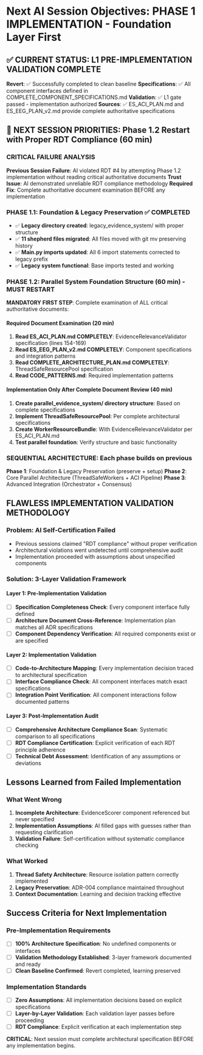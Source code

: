 # Next AI Session Objectives: PHASE 1 IMPLEMENTATION - Foundation Layer First

## ✅ CURRENT STATUS: L1 PRE-IMPLEMENTATION VALIDATION COMPLETE

**Revert**: ✅ Successfully completed to clean baseline
**Specifications**: ✅ All component interfaces defined in COMPLETE_COMPONENT_SPECIFICATIONS.md
**Validation**: ✅ L1 gate passed - implementation authorized
**Sources**: ✅ ES_ACI_PLAN.md and ES_EEG_PLAN_v2.md provide complete authoritative specifications

## 🎯 NEXT SESSION PRIORITIES: Phase 1.2 Restart with Proper RDT Compliance (60 min)

### **CRITICAL FAILURE ANALYSIS**
**Previous Session Failure**: AI violated RDT #4 by attempting Phase 1.2 implementation without reading critical authoritative documents
**Trust Issue**: AI demonstrated unreliable RDT compliance methodology
**Required Fix**: Complete authoritative document examination BEFORE any implementation

### **PHASE 1.1: Foundation & Legacy Preservation ✅ COMPLETED**
- ✅ **Legacy directory created**: legacy_evidence_system/ with proper structure
- ✅ **11 shepherd files migrated**: All files moved with git mv preserving history
- ✅ **Main.py imports updated**: All 6 import statements corrected to legacy prefix
- ✅ **Legacy system functional**: Base imports tested and working

### **PHASE 1.2: Parallel System Foundation Structure (60 min) - MUST RESTART**
**MANDATORY FIRST STEP**: Complete examination of ALL critical authoritative documents:

#### **Required Document Examination (20 min)**
1. **Read ES_ACI_PLAN.md COMPLETELY**: EvidenceRelevanceValidator specification (lines 154-169)
2. **Read ES_EEG_PLAN_v2.md COMPLETELY**: Component specifications and integration patterns
3. **Read COMPLETE_ARCHITECTURE_PLAN.md COMPLETELY**: ThreadSafeResourcePool specification
4. **Read CODE_PATTERNS.md**: Required implementation patterns

#### **Implementation Only After Complete Document Review (40 min)**
1. **Create parallel_evidence_system/ directory structure**: Based on complete specifications
2. **Implement ThreadSafeResourcePool**: Per complete architectural specifications
3. **Create WorkerResourceBundle**: With EvidenceRelevanceValidator per ES_ACI_PLAN.md
4. **Test parallel foundation**: Verify structure and basic functionality

### **SEQUENTIAL ARCHITECTURE**: Each phase builds on previous
**Phase 1**: Foundation & Legacy Preservation (preserve + setup)
**Phase 2**: Core Parallel Architecture (ThreadSafeWorkers + ACI Pipeline)
**Phase 3**: Advanced Integration (Orchestrator + Consensus)

## **FLAWLESS IMPLEMENTATION VALIDATION METHODOLOGY**

### **Problem**: AI Self-Certification Failed
- Previous sessions claimed "RDT compliance" without proper verification
- Architectural violations went undetected until comprehensive audit
- Implementation proceeded with assumptions about unspecified components

### **Solution**: 3-Layer Validation Framework

#### **Layer 1: Pre-Implementation Validation**
- [ ] **Specification Completeness Check**: Every component interface fully defined
- [ ] **Architecture Document Cross-Reference**: Implementation plan matches all ADR specifications
- [ ] **Component Dependency Verification**: All required components exist or are specified

#### **Layer 2: Implementation Validation**
- [ ] **Code-to-Architecture Mapping**: Every implementation decision traced to architectural specification
- [ ] **Interface Compliance Check**: All component interfaces match exact specifications
- [ ] **Integration Point Verification**: All component interactions follow documented patterns

#### **Layer 3: Post-Implementation Audit**
- [ ] **Comprehensive Architecture Compliance Scan**: Systematic comparison to all specifications
- [ ] **RDT Compliance Certification**: Explicit verification of each RDT principle adherence
- [ ] **Technical Debt Assessment**: Identification of any assumptions or deviations

## Lessons Learned from Failed Implementation

### **What Went Wrong**
1. **Incomplete Architecture**: EvidenceScorer component referenced but never specified
2. **Implementation Assumptions**: AI filled gaps with guesses rather than requesting clarification
3. **Validation Failure**: Self-certification without systematic compliance checking

### **What Worked**
1. **Thread Safety Architecture**: Resource isolation pattern correctly implemented
2. **Legacy Preservation**: ADR-004 compliance maintained throughout
3. **Context Documentation**: Learning and decision tracking effective

## Success Criteria for Next Implementation

### **Pre-Implementation Requirements**
- [ ] **100% Architecture Specification**: No undefined components or interfaces
- [ ] **Validation Methodology Established**: 3-layer framework documented and ready
- [ ] **Clean Baseline Confirmed**: Revert completed, learning preserved

### **Implementation Standards**
- [ ] **Zero Assumptions**: All implementation decisions based on explicit specifications
- [ ] **Layer-by-Layer Validation**: Each validation layer passes before proceeding
- [ ] **RDT Compliance**: Explicit verification at each implementation step

**CRITICAL**: Next session must complete architectural specification BEFORE any implementation begins.